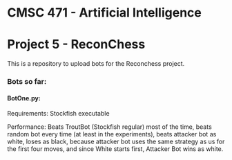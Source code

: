 # CMSC 471 - Artificial Intelligence
# Project 5 - ReconChess

This is a repository to upload bots for the Reconchess project.

### Bots so far:
#### BotOne.py:

Requirements: Stockfish executable

Performance: Beats TroutBot (Stockfish regular) most of the time, beats random bot every time (at least in the experiments), beats attacker bot as white, loses as black, because attacker bot uses the same strategy as us for the first four moves, and since White starts first, Attacker Bot wins as white.
